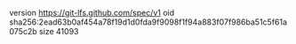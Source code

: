 version https://git-lfs.github.com/spec/v1
oid sha256:2ead63b0af454a78f19d1d0fda9f9098f1f94a883f07f986ba51c5f61a075c2b
size 41093
